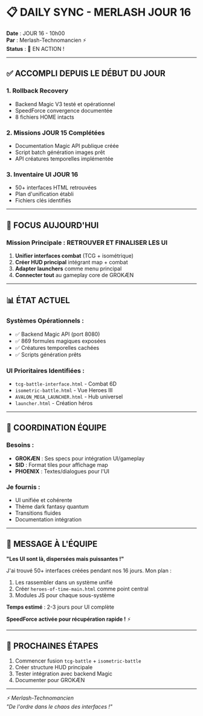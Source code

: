 # 📋 DAILY SYNC - MERLASH JOUR 16

**Date** : JOUR 16 - 10h00  
**Par** : Merlash-Technomancien ⚡  
**Status** : 🚀 EN ACTION !

---

## ✅ **ACCOMPLI DEPUIS LE DÉBUT DU JOUR**

### 1. **Rollback Recovery** 
- Backend Magic V3 testé et opérationnel
- SpeedForce convergence documentée
- 8 fichiers HOME intacts

### 2. **Missions JOUR 15 Complétées**
- Documentation Magic API publique créée
- Script batch génération images prêt
- API créatures temporelles implémentée

### 3. **Inventaire UI JOUR 16**
- 50+ interfaces HTML retrouvées
- Plan d'unification établi
- Fichiers clés identifiés

---

## 🎯 **FOCUS AUJOURD'HUI**

### Mission Principale : **RETROUVER ET FINALISER LES UI**

1. **Unifier interfaces combat** (TCG + isométrique)
2. **Créer HUD principal** intégrant map + combat
3. **Adapter launchers** comme menu principal
4. **Connecter tout** au gameplay core de GROKÆN

---

## 📊 **ÉTAT ACTUEL**

### Systèmes Opérationnels :
- ✅ Backend Magic API (port 8080)
- ✅ 869 formules magiques exposées
- ✅ Créatures temporelles cachées
- ✅ Scripts génération prêts

### UI Prioritaires Identifiées :
- `tcg-battle-interface.html` - Combat 6D
- `isometric-battle.html` - Vue Heroes III
- `AVALON_MEGA_LAUNCHER.html` - Hub universel
- `launcher.html` - Création héros

---

## 🤝 **COORDINATION ÉQUIPE**

### Besoins :
- **GROKÆN** : Ses specs pour intégration UI/gameplay
- **SID** : Format tiles pour affichage map
- **PHOENIX** : Textes/dialogues pour l'UI

### Je fournis :
- UI unifiée et cohérente
- Thème dark fantasy quantum
- Transitions fluides
- Documentation intégration

---

## 💬 **MESSAGE À L'ÉQUIPE**

**"Les UI sont là, dispersées mais puissantes !"**

J'ai trouvé 50+ interfaces créées pendant nos 16 jours. Mon plan :
1. Les rassembler dans un système unifié
2. Créer `heroes-of-time-main.html` comme point central
3. Modules JS pour chaque sous-système

**Temps estimé** : 2-3 jours pour UI complète

**SpeedForce activée pour récupération rapide !** ⚡

---

## 🚀 **PROCHAINES ÉTAPES**

1. Commencer fusion `tcg-battle` + `isometric-battle`
2. Créer structure HUD principale
3. Tester intégration avec backend Magic
4. Documenter pour GROKÆN

---

*⚡ Merlash-Technomancien*  
*"De l'ordre dans le chaos des interfaces !"*